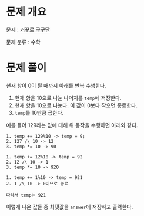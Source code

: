 # 문제 개요

문제 : [거꾸로 구구단](https://www.acmicpc.net/problem/13410)

문제 분류 : 수학

# 문제 풀이

현재 항이 0이 될 때까지 아래를 반복 수행한다.

1. 현재 항을 10으로 나눈 나머지를 `temp`에 저장한다.
2. 현재 항을 10으로 나눈다. 이 값이 0보다 작으면 종료한다.
3. `temp`를 10만큼 곱한다.

예를 들어 129라는 값에 대해 위 동작을 수행하면 아래와 같다.

```
1. temp += 129%10 -> temp = 9;
2. 127 /\ 10 -> 12
3. temp *= 10 -> 90

1. temp += 12%10 -> temp = 92
2. 12 /\ 10 -> 1
3. temp *= 10 -> 920

1. temp += 1%10 -> temp = 921
2. 1 /\ 10 -> 0이므로 종료

따라서 temp는 921
```

이렇게 나온 값들 중 최댓값을 `answer`에 저장하고 출력한다.

